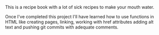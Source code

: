 This is a recipe book with a lot of
sick recipes to make your
mouth water.

Once I've completed this project
I'll have learned how to use functions
in HTML like creating pages, 
linking, working with href attributes
adding alt text and pushing git commits with adequate comments. 
